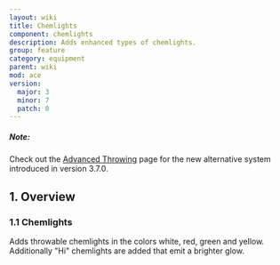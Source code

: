 ```yaml
---
layout: wiki
title: Chemlights
component: chemlights
description: Adds enhanced types of chemlights.
group: feature
category: equipment
parent: wiki
mod: ace
version:
  major: 3
  minor: 7
  patch: 0
---
```


<div class="panel callout">
    <h5>Note:</h5>
    <p>Check out the <a href="{{ site.baseurl }}/wiki/feature/advanced-throwing.html">Advanced Throwing</a> page for the new alternative system introduced in version 3.7.0.</p>
</div>

## 1. Overview

### 1.1 Chemlights
Adds throwable chemlights in the colors white, red, green and yellow. Additionally "Hi" chemlights are added that emit a brighter glow.

